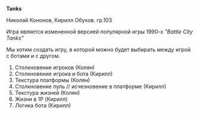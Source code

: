 **Tanks**

Николай Кононов, Кирилл Обухов. гр.103

Игра является измененной версией популярной игры 1990-х _"Battle City Tanks"_

Мы хотим создать игру, в которой можно будет выбирать между игрой с ботами и с другом.

1. Столкновение игроков (Колян)
2. Столкновение игрока и бота (Кирилл)
3. Текстура платформы (Колян)
4. Столкновение пуль // исчезновение в платформе (Кирилл)
5. Текстура жизней (Колян)
6. Жизни в 1P (Кирилл)
7. Логика бота (Кирилл)
